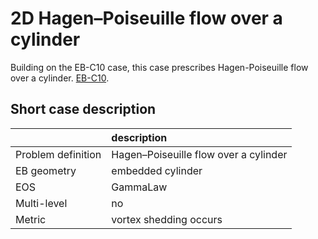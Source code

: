 # 2D Hagen–Poiseuille flow over a cylinder

Building on the EB-C10 case, this case prescribes Hagen-Poiseuille flow over a cylinder.
[EB-C10](https://amrex-combustion.github.io/PeleC/ebverification/C10/README.html).

## Short case description

|                    | description                                         |
|:-------------------|:----------------------------------------------------|
| Problem definition | Hagen–Poiseuille flow over a cylinder               |
| EB geometry        | embedded cylinder                                   |
| EOS                | GammaLaw                                            |
| Multi-level        | no                                                  |
| Metric             | vortex shedding occurs                              |
